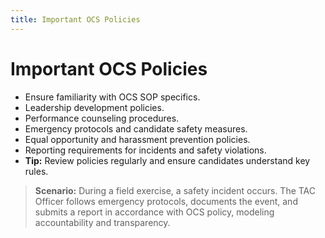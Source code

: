```yaml
---
title: Important OCS Policies
---
```


# Important OCS Policies

- Ensure familiarity with OCS SOP specifics.
- Leadership development policies.
- Performance counseling procedures.
- Emergency protocols and candidate safety measures.
- Equal opportunity and harassment prevention policies.
- Reporting requirements for incidents and safety violations.
- **Tip:** Review policies regularly and ensure candidates understand key rules.

> **Scenario:** During a field exercise, a safety incident occurs. The TAC Officer follows emergency protocols, documents the event, and submits a report in accordance with OCS policy, modeling accountability and transparency. 